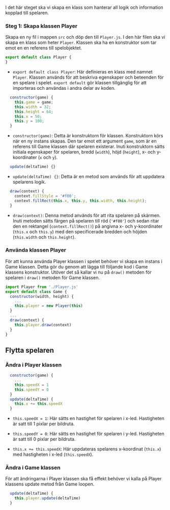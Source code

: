 I det här steget ska vi skapa en klass som hanterar all logik och information kopplad till spelaren.

### Steg 1: Skapa klassen Player

Skapa en ny fil i mappen `src` och döp den till `Player.js`. I den här filen ska vi skapa en klass som heter `Player`. Klassen ska ha en konstruktor som tar emot en en referens till spelobjektet.

```javascript
export default class Player {
}
```

- `export default class Player`: Här definieras en klass med namnet `Player`. Klassen används för att beskriva egenskaper och beteenden för en spelare i spelet. `export default` gör klassen tillgänglig för att importeras och användas i andra delar av koden.

```javascript
  constructor(game) {
    this.game = game;
    this.width = 32;
    this.height = 64;
    this.x = 50;
    this.y = 100;
  }
```

- `constructor(game)`: Detta är konstruktorn för klassen. Konstruktorn körs när en ny instans skapas. Den tar emot ett argument `game`, som är en referens till Game klassen där spelaren existerar. Inuti konstruktorn sätts initiala egenskaper för spelaren, bredd (`width`), höjd (`height`), x- och y-koordinater (`x` och `y`).

```javascript
  update(deltaTime) {}
```

- `update(deltaTime) {}`: Detta är en metod som används för att uppdatera spelarens logik.

```javascript
  draw(context) {
    context.fillStyle = '#f00';
    context.fillRect(this.x, this.y, this.width, this.height);
  }
```

- `draw(context)`: Denna metod används för att rita spelaren på skärmen. Inuti metoden sätts färgen på spelaren till röd (`'#f00'`) och sedan ritar den en rektangel (`context.fillRect()`) på angivna x- och y-koordinater (`this.x` och `this.y`) med den specificerade bredden och höjden (`this.width` och `this.height`).

### Använda klassen Player

För att kunna använda Player klassen i spelet behöver vi skapa en instans i Game klassen. Detta gör du genom att lägga till följande kod i Game klassens konstruktor. Utöver det så kallar vi nu på `draw()` metoden för spelaren i `draw()` metoden för Game klassen.

```javascript
import Player from './Player.js'
export default class Game {
  constructor(width, height) {
    ...
    this.player = new Player(this)
  }
  ...
  draw(context) {
    this.player.draw(context)
  }
}
```

## Flytta spelaren

### Ändra i Player klassen

```javascript
  constructor(game) {
    ...
    this.speedX = 1
    this.speedY = 0
  }
  update(deltaTime) {
    this.x += this.speedX
  }
```

- `this.speedX = 1`: Här sätts en hastighet för spelaren i x-led. Hastigheten är satt till 1 pixlar per bildruta.

- `this.speedY = 0`: Här sätts en hastighet för spelaren i y-led. Hastigheten är satt till 0 pixlar per bildruta.

- `this.x += this.speedX`: Här uppdateras spelarens x-koordinat (`this.x`) med hastigheten i x-led (`this.speedX`).

### Ändra i Game klassen

För att ändringarna i Player klassen ska få effekt behöver vi kalla på Player klassens update metod från Game loopen.

```javascript
  update(deltaTime) {
    this.player.update(deltaTime)
  }
```
